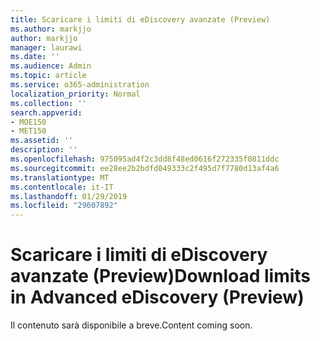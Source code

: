 ```yaml
---
title: Scaricare i limiti di eDiscovery avanzate (Preview)
ms.author: markjjo
author: markjjo
manager: laurawi
ms.date: ''
ms.audience: Admin
ms.topic: article
ms.service: o365-administration
localization_priority: Normal
ms.collection: ''
search.appverid:
- MOE150
- MET150
ms.assetid: ''
description: ''
ms.openlocfilehash: 975095ad4f2c3dd8f48ed0616f272335f0811ddc
ms.sourcegitcommit: ee28ee2b2bdfd049333c2f495d7f7780d13af4a6
ms.translationtype: MT
ms.contentlocale: it-IT
ms.lasthandoff: 01/29/2019
ms.locfileid: "29607892"
---
```

# <a name="download-limits-in-advanced-ediscovery-preview"></a><span data-ttu-id="00cfc-102">Scaricare i limiti di eDiscovery avanzate (Preview)</span><span class="sxs-lookup"><span data-stu-id="00cfc-102">Download limits in Advanced eDiscovery (Preview)</span></span>

<span data-ttu-id="00cfc-103">Il contenuto sarà disponibile a breve.</span><span class="sxs-lookup"><span data-stu-id="00cfc-103">Content coming soon.</span></span>